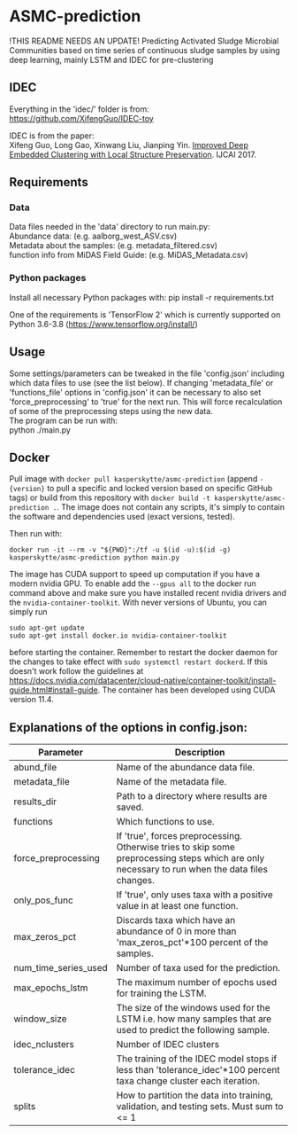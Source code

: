 # ASMC-prediction
!THIS README NEEDS AN UPDATE!
Predicting Activated Sludge Microbial Communities based on time series of continuous sludge samples by using deep learning, mainly LSTM and IDEC for pre-clustering

## IDEC
Everything in the 'idec/' folder is from:\
https://github.com/XifengGuo/IDEC-toy

IDEC is from the paper:\
Xifeng Guo, Long Gao, Xinwang Liu, Jianping Yin. 
[Improved Deep Embedded Clustering with Local Structure Preservation](https://xifengguo.github.io/papers/IJCAI17-IDEC.pdf). IJCAI 2017.

## Requirements
### Data
Data files needed in the 'data' directory to run main.py:\
Abundance data:                              (e.g. aalborg_west_ASV.csv)\
Metadata about the samples:                  (e.g. metadata_filtered.csv)\
function info from MiDAS Field Guide:   (e.g. MiDAS_Metadata.csv)

### Python packages
Install all necessary Python packages with:
pip install -r requirements.txt

One of the requirements is 'TensorFlow 2' which is currently supported on Python 3.6-3.8 (https://www.tensorflow.org/install/)

## Usage
Some settings/parameters can be tweaked in the file 'config.json' including which data files to use (see the list below).
If changing 'metadata_file' or 'functions_file' options in 'config.json' it can be necessary to also set 'force_preprocessing' to 'true' for the next run. This will force recalculation of some of the preprocessing steps using the new data.\
The program can be run with:\
python ./main.py

## Docker
Pull image with `docker pull kasperskytte/asmc-prediction` (append `-{version}` to pull a specific and locked version based on specific GitHub tags) or build from this repository with `docker build -t kasperskytte/asmc-prediction .`. The image does not contain any scripts, it's simply to contain the software and dependencies used (exact versions, tested).

Then run with:
```
docker run -it --rm -v "${PWD}":/tf -u $(id -u):$(id -g) kasperskytte/asmc-prediction python main.py

```

The image has CUDA support to speed up computation if you have a modern nvidia GPU. To enable add the `--gpus all` to the docker run command above and make sure you have installed recent nvidia drivers and the `nvidia-container-toolkit`. With never versions of Ubuntu, you can simply run 

```
sudo apt-get update
sudo apt-get install docker.io nvidia-container-toolkit 
```

before starting the container. Remember to restart the docker daemon for the changes to take effect with `sudo systemctl restart dockerd`. If this doesn't work follow the guidelines at https://docs.nvidia.com/datacenter/cloud-native/container-toolkit/install-guide.html#install-guide. The container has been developed using CUDA version 11.4.

## Explanations of the options in config.json:
| Parameter                     | Description |
| ---                           | ---         |
| abund_file                     | Name of the abundance data file. |
| metadata_file                 | Name of the metadata file. |
| results_dir                   | Path to a directory where results are saved. |
| functions          | Which functions to use. |
| force_preprocessing           | If 'true', forces preprocessing. Otherwise tries to skip some preprocessing steps which are only necessary to run when the data files changes. |
| only_pos_func                 | If 'true', only uses taxa with a positive value in at least one function. |
| max_zeros_pct       | Discards taxa which have an abundance of 0 in more than 'max_zeros_pct'\*100 percent of the samples. |
| num_time_series_used          | Number of taxa used for the prediction. |
| max_epochs_lstm               | The maximum number of epochs used for training the LSTM. |
| window_size                   | The size of the windows used for the LSTM i.e. how many samples that are used to predict the following sample. |
| idec_nclusters                | Number of IDEC clusters |
| tolerance_idec                | The training of the IDEC model stops if less than 'tolerance_idec'\*100 percent taxa change cluster each iteration. |
| splits                        | How to partition the data into training, validation, and testing sets. Must sum to <= 1 |
